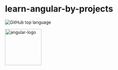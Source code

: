 # learn-angular-by-projects
![GitHub top language](https://img.shields.io/github/languages/top/AngelSanchezT/learn-angular-by-projects)

<img src="assets/images/logos/angular/angular_renaissance.png" alt="angular-logo" width="120px" height="120px"/>
